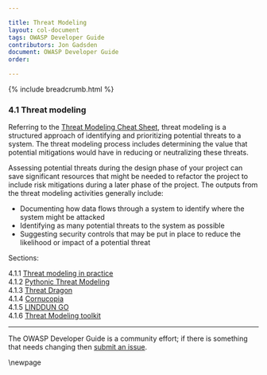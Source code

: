 ```yaml
---

title: Threat Modeling
layout: col-document
tags: OWASP Developer Guide
contributors: Jon Gadsden
document: OWASP Developer Guide
order:

---
```


{% include breadcrumb.html %}

### 4.1 Threat modeling

Referring to the [Threat Modeling Cheat Sheet][tmcs],
threat modeling is a structured approach of identifying and prioritizing potential threats to a system.
The threat modeling process includes determining the value that potential mitigations would have
in reducing or neutralizing these threats.

Assessing potential threats during the design phase of your project can save significant resources
that might be needed to refactor the project to include risk mitigations during a later phase of the project.
The outputs from the threat modeling activities generally include:

* Documenting how data flows through a system to identify where the system might be attacked
* Identifying as many potential threats to the system as possible
* Suggesting security controls that may be put in place to reduce the likelihood or impact of a potential threat

Sections:

4.1.1 [Threat modeling in practice](#threat-modeling-in-practice)  
4.1.2 [Pythonic Threat Modeling](#pythonic-threat-modeling)  
4.1.3 [Threat Dragon](#threat-dragon)  
4.1.4 [Cornucopia](#cornucopia)  
4.1.5 [LINDDUN GO](#linddun-go)  
4.1.6 [Threat Modeling toolkit](#threat-modeling-toolkit)  

----

The OWASP Developer Guide is a community effort; if there is something that needs changing then [submit an issue][issue0601].

[issue0601]: https://github.com/OWASP/www-project-developer-guide/issues/new?labels=enhancement&template=request.md&title=Update:%2006-design/01-threat-modeling/00-toc
[tmcs]: https://cheatsheetseries.owasp.org/cheatsheets/Threat_Modeling_Cheat_Sheet.html

\newpage
